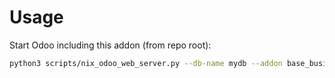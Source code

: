 # Usage

Start Odoo including this addon (from repo root):

```bash
python3 scripts/nix_odoo_web_server.py --db-name mydb --addon base_business_document_import_phone
```
